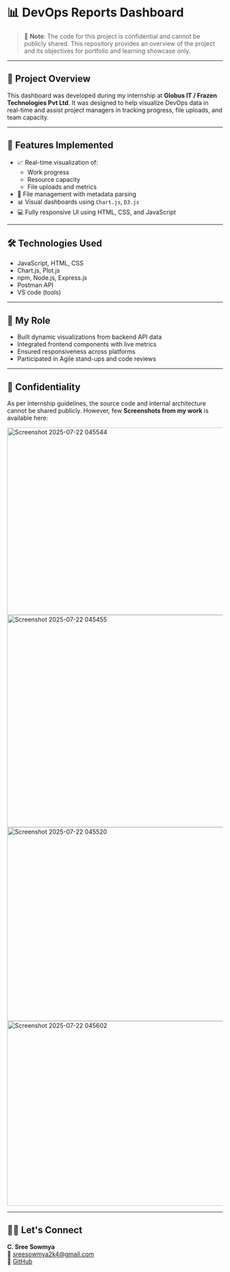 # 📊 DevOps Reports Dashboard

> 🚧 **Note**: The code for this project is confidential and cannot be publicly shared. This repository provides an overview of the project and its objectives for portfolio and learning showcase only.

---

## 🧠 Project Overview

This dashboard was developed during my internship at **Globus IT / Frazen Technologies Pvt Ltd**. It was designed to help visualize DevOps data in real-time and assist project managers in tracking progress, file uploads, and team capacity.

---

## 🚀 Features Implemented

- 📈 Real-time visualization of:
  - Work progress
  - Resource capacity
  - File uploads and metrics
- 📁 File management with metadata parsing
- 📊 Visual dashboards using `Chart.js`, `D3.js`
- 💻 Fully responsive UI using HTML, CSS, and JavaScript

---

## 🛠️ Technologies Used

- JavaScript, HTML, CSS
- Chart.js, Plot.js
- npm, Node.js, Express.js
- Postman API
- VS code (tools)

---

## 👤 My Role

- Built dynamic visualizations from backend API data
- Integrated frontend components with live metrics
- Ensured responsiveness across platforms
- Participated in Agile stand-ups and code reviews

---

## 🔐 Confidentiality

As per internship guidelines, the source code and internal architecture cannot be shared publicly. However, few **Screenshots from my work** is available here:

<img width="791" height="437" alt="Screenshot 2025-07-22 045544" src="https://github.com/user-attachments/assets/b78adfe1-7cc9-44e6-b331-f0876130eadf" />
<img width="1038" height="495" alt="Screenshot 2025-07-22 045455" src="https://github.com/user-attachments/assets/92bdbfba-0d2c-423e-a202-f99c7d085fc3" />
<img width="868" height="452" alt="Screenshot 2025-07-22 045520" src="https://github.com/user-attachments/assets/f0663265-a90a-465b-a02d-86a31a97220d" />
<img width="824" height="431" alt="Screenshot 2025-07-22 045602" src="https://github.com/user-attachments/assets/1a041c56-f51e-4cda-8dca-731e3d790a81" />

---

## 🙋‍♀️ Let's Connect

**C. Sree Sowmya**  
📧 sreesowmya2k4@gmail.com  
🔗 [GitHub](https://github.com/SreeSowmya2004)

